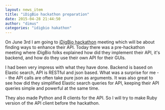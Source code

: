 ```yaml
---
layout: news_item
title: "iDigBio hackathon preparation"
date: 2015-04-28 21:44:50
author: "dimus"
categories: "idigbio hakathon"
---
```


On June 3rd I am going to [iDigBio hackathon][idig] meeting which will be about finding
ways to enhance their API. Today there was a pre-hackathon meeting where
iDigBio folks explained how did they implement their API, it's backend, and
how do they use their own API for their GUIs.

I had been very impress with what they have done. Backend is based on Elastic
search, API is RESTful and json based. What was a surprise for me -- the API
calls are often take pure json as arguments. It was also great to see how did
they simplified Elastic search queries for API, keeping their API queries
simple and powerful at the same time.

They also made Python and R clients for the API. So I will try to make Ruby
version of the API client before the hackathon.

[idig]: https://github.com/idigbio-api-hackathon/HackathonCentral/wiki
